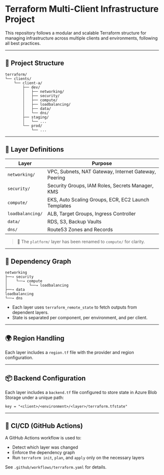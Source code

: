 # Terraform Multi-Client Infrastructure Project

This repository follows a modular and scalable Terraform structure for managing infrastructure across multiple clients and environments, following all best practices.

---

## 🔧 Project Structure

```
terraform/
└── clients/
    └── client-a/
        ├── dev/
        │   ├── networking/
        │   ├── security/
        │   ├── compute/
        │   ├── loadbalancing/
        │   ├── data/
        │   └── dns/
        ├── staging/
        │   └── ...
        └── prod/
            └── ...
```

---

## 🧱 Layer Definitions

| Layer          | Purpose |
|----------------|---------|
| `networking/`     | VPC, Subnets, NAT Gateway, Internet Gateway, Peering |
| `security/`       | Security Groups, IAM Roles, Secrets Manager, KMS |
| `compute/`        | EKS, Auto Scaling Groups, ECR, EC2 Launch Templates |
| `loadbalancing/`  | ALB, Target Groups, Ingress Controller |
| `data/`           | RDS, S3, Backup Vaults |
| `dns/`            | Route53 Zones and Records |

> 🔄 The `platform/` layer has been renamed to `compute/` for clarity.

---

## 🔗 Dependency Graph

```
networking
├──→ security
│    └──→ compute
│          └──→ loadbalancing
├──→ data
loadbalancing
└──→ dns
```

- Each layer uses `terraform_remote_state` to fetch outputs from dependent layers.
- State is separated per component, per environment, and per client.

---

## 🌍 Region Handling

Each layer includes a `region.tf` file with the provider and region configuration.

---

## 📦 Backend Configuration

Each layer includes a `backend.tf` file configured to store state in Azure Blob Storage under a unique path:

```
key = "<client>/<environment>/<layer>/terraform.tfstate"
```

---

## 🚀 CI/CD (GitHub Actions)

A GitHub Actions workflow is used to:
- Detect which layer was changed
- Enforce the dependency graph
- Run `terraform init`, `plan`, and `apply` only on the necessary layers

See `.github/workflows/terraform.yaml` for details.